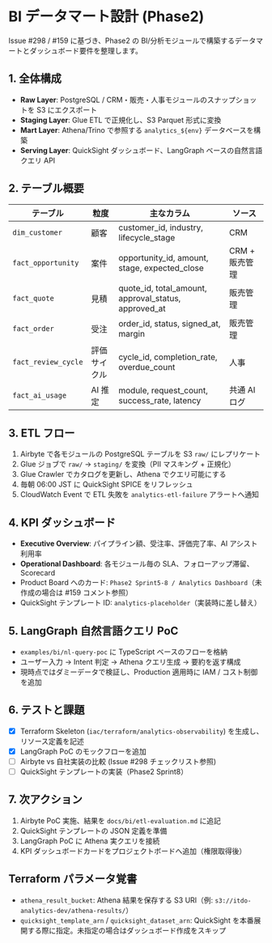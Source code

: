 # BI データマート設計 (Phase2)

Issue #298 / #159 に基づき、Phase2 の BI/分析モジュールで構築するデータマートとダッシュボード要件を整理します。

## 1. 全体構成
- **Raw Layer**: PostgreSQL / CRM・販売・人事モジュールのスナップショットを S3 にエクスポート
- **Staging Layer**: Glue ETL で正規化し、S3 Parquet 形式に変換
- **Mart Layer**: Athena/Trino で参照する `analytics_${env}` データベースを構築
- **Serving Layer**: QuickSight ダッシュボード、LangGraph ベースの自然言語クエリ API

## 2. テーブル概要
| テーブル | 粒度 | 主なカラム | ソース |
|----------|------|------------|--------|
| `dim_customer` | 顧客 | customer_id, industry, lifecycle_stage | CRM
| `fact_opportunity` | 案件 | opportunity_id, amount, stage, expected_close | CRM + 販売管理
| `fact_quote` | 見積 | quote_id, total_amount, approval_status, approved_at | 販売管理
| `fact_order` | 受注 | order_id, status, signed_at, margin | 販売管理
| `fact_review_cycle` | 評価サイクル | cycle_id, completion_rate, overdue_count | 人事
| `fact_ai_usage` | AI 推定 | module, request_count, success_rate, latency | 共通 AI ログ

## 3. ETL フロー
1. Airbyte で各モジュールの PostgreSQL テーブルを S3 `raw/` にレプリケート
2. Glue ジョブで `raw/` → `staging/` を変換（PII マスキング + 正規化）
3. Glue Crawler でカタログを更新し、Athena でクエリ可能にする
4. 毎朝 06:00 JST に QuickSight SPICE をリフレッシュ
5. CloudWatch Event で ETL 失敗を `analytics-etl-failure` アラートへ通知

## 4. KPI ダッシュボード
- **Executive Overview**: パイプライン額、受注率、評価完了率、AI アシスト利用率
- **Operational Dashboard**: 各モジュール毎の SLA、フォローアップ滞留、Scorecard
- Product Board へのカード: `Phase2 Sprint5-8 / Analytics Dashboard`（未作成の場合は #159 コメント参照）
- QuickSight テンプレート ID: `analytics-placeholder`（実装時に差し替え）

## 5. LangGraph 自然言語クエリ PoC
- `examples/bi/nl-query-poc` に TypeScript ベースのフローを格納
- ユーザー入力 → Intent 判定 → Athena クエリ生成 → 要約を返す構成
- 現時点ではダミーデータで検証し、Production 適用時に IAM / コスト制御を追加

## 6. テストと課題
- [x] Terraform Skeleton (`iac/terraform/analytics-observability`) を生成し、リソース定義を記述
- [x] LangGraph PoC のモックフローを追加
- [ ] Airbyte vs 自社実装の比較 (Issue #298 チェックリスト参照)
- [ ] QuickSight テンプレートの実装（Phase2 Sprint8）

## 7. 次アクション
1. Airbyte PoC 実施、結果を `docs/bi/etl-evaluation.md` に追記
2. QuickSight テンプレートの JSON 定義を準備
3. LangGraph PoC に Athena 実クエリを接続
4. KPI ダッシュボードカードをプロジェクトボードへ追加（権限取得後）

## Terraform パラメータ覚書
- `athena_result_bucket`: Athena 結果を保存する S3 URI（例: `s3://itdo-analytics-dev/athena-results/`）
- `quicksight_template_arn` / `quicksight_dataset_arn`: QuickSight を本番展開する際に指定。未指定の場合はダッシュボード作成をスキップ
